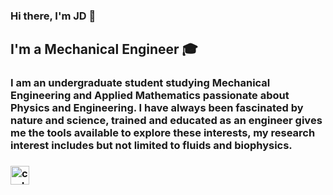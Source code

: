 ### Hi there, I'm JD 👋

## I'm a Mechanical Engineer 🎓
### I am an undergraduate student studying Mechanical Engineering and Applied Mathematics passionate about Physics and Engineering. I have always been fascinated by nature and science, trained and educated as an engineer gives me the tools available to explore these interests, my research interest includes but not limited to fluids and biophysics.

### [<img alt="codeSTACKr | LinkedIn" width="30px" src="https://cdn.jsdelivr.net/npm/simple-icons@v3/icons/linkedin.svg" />][linkedin]

[linkedin]: https://www.linkedin.com/in/jd-zhu

